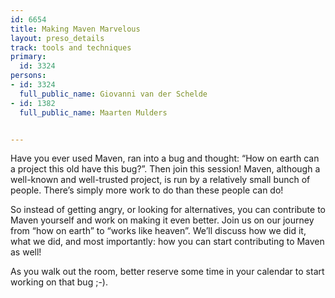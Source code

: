 ---
id: 6654
title: Making Maven Marvelous
layout: preso_details
track: tools and techniques
primary:
  id: 3324
persons:
- id: 3324
  full_public_name: Giovanni van der Schelde
- id: 1382
  full_public_name: Maarten Mulders

---
Have you ever used Maven, ran into a bug and thought: “How on earth can a project this old have this bug?”. Then join this session! Maven, although a well-known and well-trusted project, is run by a relatively small bunch of people. There’s simply more work to do than these people can do!

So instead of getting angry, or looking for alternatives, you can contribute to Maven yourself and work on making it even better. Join us on our journey from “how on earth” to “works like heaven”. We’ll discuss how we did it, what we did, and most importantly: how you can start contributing to Maven as well!

As you walk out the room, better reserve some time in your calendar to start working on that bug ;-).